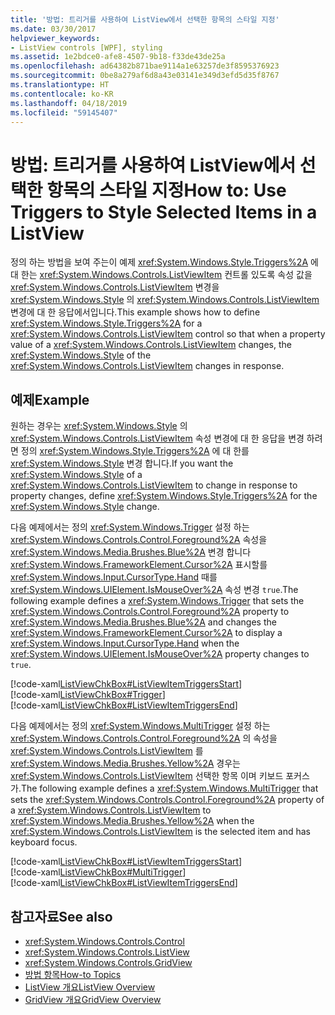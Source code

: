 ```yaml
---
title: '방법: 트리거를 사용하여 ListView에서 선택한 항목의 스타일 지정'
ms.date: 03/30/2017
helpviewer_keywords:
- ListView controls [WPF], styling
ms.assetid: 1e2bdce0-afe8-4507-9b18-f33de43de25a
ms.openlocfilehash: ad64382b871bae9114a1e63257de3f8595376923
ms.sourcegitcommit: 0be8a279af6d8a43e03141e349d3efd5d35f8767
ms.translationtype: HT
ms.contentlocale: ko-KR
ms.lasthandoff: 04/18/2019
ms.locfileid: "59145407"
---
```

# <a name="how-to-use-triggers-to-style-selected-items-in-a-listview"></a><span data-ttu-id="e840a-102">방법: 트리거를 사용하여 ListView에서 선택한 항목의 스타일 지정</span><span class="sxs-lookup"><span data-stu-id="e840a-102">How to: Use Triggers to Style Selected Items in a ListView</span></span>
<span data-ttu-id="e840a-103">정의 하는 방법을 보여 주는이 예제 <xref:System.Windows.Style.Triggers%2A> 에 대 한는 <xref:System.Windows.Controls.ListViewItem> 컨트롤 있도록 속성 값을 <xref:System.Windows.Controls.ListViewItem> 변경을 <xref:System.Windows.Style> 의 <xref:System.Windows.Controls.ListViewItem> 변경에 대 한 응답에서입니다.</span><span class="sxs-lookup"><span data-stu-id="e840a-103">This example shows how to define <xref:System.Windows.Style.Triggers%2A> for a <xref:System.Windows.Controls.ListViewItem> control so that when a property value of a <xref:System.Windows.Controls.ListViewItem> changes, the <xref:System.Windows.Style> of the <xref:System.Windows.Controls.ListViewItem> changes in response.</span></span>  
  
## <a name="example"></a><span data-ttu-id="e840a-104">예제</span><span class="sxs-lookup"><span data-stu-id="e840a-104">Example</span></span>  
 <span data-ttu-id="e840a-105">원하는 경우는 <xref:System.Windows.Style> 의 <xref:System.Windows.Controls.ListViewItem> 속성 변경에 대 한 응답을 변경 하려면 정의 <xref:System.Windows.Style.Triggers%2A> 에 대 한를 <xref:System.Windows.Style> 변경 합니다.</span><span class="sxs-lookup"><span data-stu-id="e840a-105">If you want the <xref:System.Windows.Style> of a <xref:System.Windows.Controls.ListViewItem> to change in response to property changes, define <xref:System.Windows.Style.Triggers%2A> for the <xref:System.Windows.Style> change.</span></span>  
  
 <span data-ttu-id="e840a-106">다음 예제에서는 정의 <xref:System.Windows.Trigger> 설정 하는 <xref:System.Windows.Controls.Control.Foreground%2A> 속성을 <xref:System.Windows.Media.Brushes.Blue%2A> 변경 합니다 <xref:System.Windows.FrameworkElement.Cursor%2A> 표시할를 <xref:System.Windows.Input.CursorType.Hand> 때를 <xref:System.Windows.UIElement.IsMouseOver%2A> 속성 변경 `true`.</span><span class="sxs-lookup"><span data-stu-id="e840a-106">The following example defines a <xref:System.Windows.Trigger> that sets the <xref:System.Windows.Controls.Control.Foreground%2A> property to <xref:System.Windows.Media.Brushes.Blue%2A> and changes the <xref:System.Windows.FrameworkElement.Cursor%2A> to display a <xref:System.Windows.Input.CursorType.Hand> when the <xref:System.Windows.UIElement.IsMouseOver%2A> property changes to `true`.</span></span>  
  
 [!code-xaml[ListViewChkBox#ListViewItemTriggersStart](~/samples/snippets/csharp/VS_Snippets_Wpf/ListViewChkBox/CS/window1.xaml#listviewitemtriggersstart)]  
[!code-xaml[ListViewChkBox#Trigger](~/samples/snippets/csharp/VS_Snippets_Wpf/ListViewChkBox/CS/window1.xaml#trigger)]  
[!code-xaml[ListViewChkBox#ListViewItemTriggersEnd](~/samples/snippets/csharp/VS_Snippets_Wpf/ListViewChkBox/CS/window1.xaml#listviewitemtriggersend)]  
  
 <span data-ttu-id="e840a-107">다음 예제에서는 정의 <xref:System.Windows.MultiTrigger> 설정 하는 <xref:System.Windows.Controls.Control.Foreground%2A> 의 속성을 <xref:System.Windows.Controls.ListViewItem> 를 <xref:System.Windows.Media.Brushes.Yellow%2A> 경우는 <xref:System.Windows.Controls.ListViewItem> 선택한 항목 이며 키보드 포커스가.</span><span class="sxs-lookup"><span data-stu-id="e840a-107">The following example defines a <xref:System.Windows.MultiTrigger> that sets the <xref:System.Windows.Controls.Control.Foreground%2A> property of a <xref:System.Windows.Controls.ListViewItem> to <xref:System.Windows.Media.Brushes.Yellow%2A> when the <xref:System.Windows.Controls.ListViewItem> is the selected item and has keyboard focus.</span></span>  
  
 [!code-xaml[ListViewChkBox#ListViewItemTriggersStart](~/samples/snippets/csharp/VS_Snippets_Wpf/ListViewChkBox/CS/window1.xaml#listviewitemtriggersstart)]  
[!code-xaml[ListViewChkBox#MultiTrigger](~/samples/snippets/csharp/VS_Snippets_Wpf/ListViewChkBox/CS/window1.xaml#multitrigger)]  
[!code-xaml[ListViewChkBox#ListViewItemTriggersEnd](~/samples/snippets/csharp/VS_Snippets_Wpf/ListViewChkBox/CS/window1.xaml#listviewitemtriggersend)]  
  
## <a name="see-also"></a><span data-ttu-id="e840a-108">참고자료</span><span class="sxs-lookup"><span data-stu-id="e840a-108">See also</span></span>

- <xref:System.Windows.Controls.Control>
- <xref:System.Windows.Controls.ListView>
- <xref:System.Windows.Controls.GridView>
- [<span data-ttu-id="e840a-109">방법 항목</span><span class="sxs-lookup"><span data-stu-id="e840a-109">How-to Topics</span></span>](listview-how-to-topics.md)
- [<span data-ttu-id="e840a-110">ListView 개요</span><span class="sxs-lookup"><span data-stu-id="e840a-110">ListView Overview</span></span>](listview-overview.md)
- [<span data-ttu-id="e840a-111">GridView 개요</span><span class="sxs-lookup"><span data-stu-id="e840a-111">GridView Overview</span></span>](gridview-overview.md)
